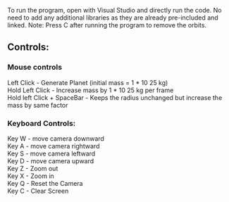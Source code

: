 To run the program, open with Visual Studio and directly run the code. No need to add any additional libraries as they are already pre-included and linked. 
Note: Press C after running the program to remove the orbits.

## Controls:
### Mouse controls 
Left Click - Generate Planet (initial mass = 1 * 10 25  kg) <br/>
Hold Left Click - Increase mass by  1 * 10 25  kg per frame <br/>
Hold left Click + SpaceBar - Keeps the radius unchanged but increase the mass by same factor <br/>

### Keyboard Controls:
Key W  - move camera downward <br/>
Key A - move camera rightward <br/>
Key S - move camera leftward <br/>
Key D - move camera upward <br/>
Key Z - Zoom out <br/>
Key X - Zoom in <br/>
Key Q - Reset the Camera <br/>
Key C - Clear Screen <br/>
